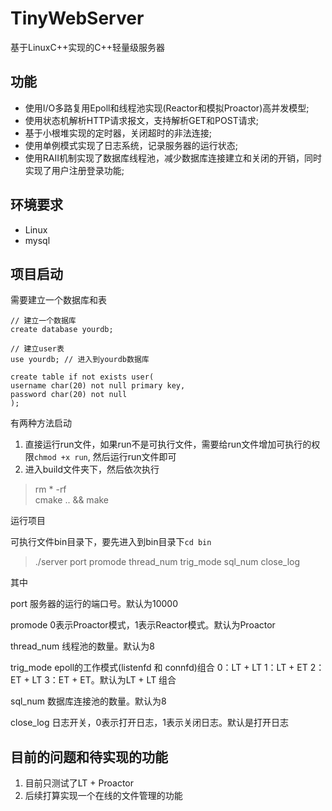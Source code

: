 # TinyWebServer

基于LinuxC++实现的C++轻量级服务器

## 功能
* 使用I/O多路复用Epoll和线程池实现(Reactor和模拟Proactor)高并发模型;
* 使用状态机解析HTTP请求报文，支持解析GET和POST请求;
* 基于小根堆实现的定时器，关闭超时的非法连接;
* 使用单例模式实现了日志系统，记录服务器的运行状态;
* 使用RAII机制实现了数据库线程池，减少数据库连接建立和关闭的开销，同时实现了用户注册登录功能;

## 环境要求
* Linux
* mysql

## 项目启动
需要建立一个数据库和表
```
// 建立一个数据库
create database yourdb;

// 建立user表
use yourdb; // 进入到yourdb数据库

create table if not exists user(
username char(20) not null primary key,
password char(20) not null
);
```

有两种方法启动
1. 直接运行run文件，如果run不是可执行文件，需要给run文件增加可执行的权限`chmod +x run`, 然后运行run文件即可
2. 进入build文件夹下，然后依次执行
> rm * -rf                       
cmake .. && make

运行项目

可执行文件bin目录下，要先进入到bin目录下`cd bin`
> ./server port promode thread_num trig_mode sql_num close_log

其中

port        服务器的运行的端口号。默认为10000

promode     0表示Proactor模式，1表示Reactor模式。默认为Proactor

thread_num  线程池的数量。默认为8

trig_mode   epoll的工作模式(listenfd  和  connfd)组合 0：LT + LT   1：LT + ET   2：ET + LT   3：ET + ET。默认为LT + LT 组合

sql_num     数据库连接池的数量。默认为8

close_log   日志开关，0表示打开日志，1表示关闭日志。默认是打开日志


## 目前的问题和待实现的功能
1. 目前只测试了LT + Proactor
2. 后续打算实现一个在线的文件管理的功能


